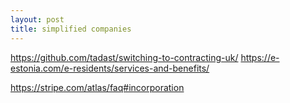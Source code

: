 ```yaml
---
layout: post
title: simplified companies
---
```


https://github.com/tadast/switching-to-contracting-uk/
https://e-estonia.com/e-residents/services-and-benefits/

https://stripe.com/atlas/faq#incorporation
